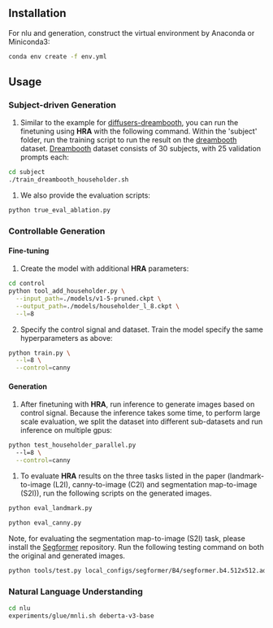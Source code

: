 ## Installation

For nlu and generation, construct the virtual environment by Anaconda or Miniconda3:
```bash
conda env create -f env.yml
```

## Usage


### Subject-driven Generation
1. Similar to the example for [diffusers-dreambooth](https://github.com/huggingface/diffusers/tree/main/examples/dreambooth), you can run the finetuning using **HRA** with the following command. 
Within the 'subject' folder, run the training script to run the result on the [dreambooth](https://github.com/google/dreambooth) dataset. [Dreambooth](https://github.com/google/dreambooth) dataset consists of 30 subjects, with 25 validation prompts each:
```bash
cd subject
./train_dreambooth_householder.sh
```

1. We also provide the evaluation scripts:
```bash
python true_eval_ablation.py
```

### Controllable Generation

#### Fine-tuning

1. Create the model with additional **HRA** parameters:
```bash
cd control
python tool_add_householder.py \
  --input_path=./models/v1-5-pruned.ckpt \
  --output_path=./models/householder_l_8.ckpt \
  --l=8 
```
2. Specify the control signal and dataset. Train the model specify the same hyperparameters as above:
```bash
python train.py \
  --l=8 \
  --control=canny
```

#### Generation
1. After finetuning with **HRA**, run inference to generate images based on control signal. Because the inference takes some time, to perform large scale evaluation, we split the dataset into different sub-datasets and run inference on multiple gpus:
```bash
python test_householder_parallel.py 
  --l=8 \
  --control=canny
```
1. To evaluate **HRA** results on the three tasks listed in the paper (landmark-to-image (L2I), canny-to-image (C2I) and segmentation map-to-image (S2I)), run the following scripts on the generated images.
```bash
python eval_landmark.py
```
```bash
python eval_canny.py
```
Note, for evaluating the segmentation map-to-image (S2I) task, please install the [Segformer](https://github.com/NVlabs/SegFormer) repository. Run the following testing command on both the original and generated images.
```bash
python tools/test.py local_configs/segformer/B4/segformer.b4.512x512.ade.160k.py ./weights/segformer.b4.512x512.ade.160k.pth
```

### Natural Language Understanding

```bash
cd nlu
experiments/glue/mnli.sh deberta-v3-base
```
